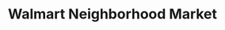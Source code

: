 ---
title: "Walmart Neighborhood Market"
url: /loma-linda/walmart-neighborhood-market/
shop: supermarket
---
